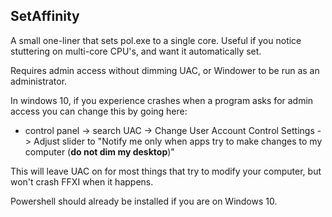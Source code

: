 SetAffinity
---
A small one-liner that sets pol.exe to a single core.
Useful if you notice stuttering on multi-core CPU's, and want it automatically set.

Requires admin access without dimming UAC, or Windower to be run as an administrator.

In windows 10, if you experience crashes when a program asks for admin access you can change this by going here:

* control panel -> search UAC -> Change User Account Control Settings -> Adjust slider to "Notify me only when apps try to make changes to my computer (**do not dim my desktop**)"

This will leave UAC on for most things that try to modify your computer, but won't crash FFXI when it happens.

Powershell should already be installed if you are on Windows 10.
